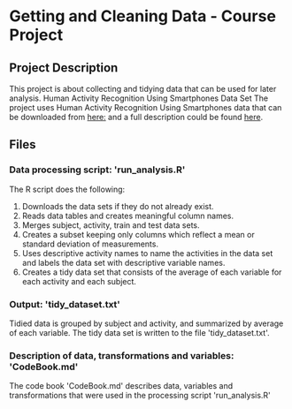 # Getting and Cleaning Data - Course Project

## Project Description
This project is about collecting and tidying data that can be used for later analysis.
Human Activity Recognition Using Smartphones Data Set
The project uses Human Activity Recognition Using Smartphones data that can be downloaded from [here:](https://d396qusza40orc.cloudfront.net/getdata%2Fprojectfiles%2FUCI%20HAR%20Dataset.zip) and a full description could be found [here](http://archive.ics.uci.edu/ml/datasets/Human+Activity+Recognition+Using+Smartphones).

## Files
### Data processing script: 'run_analysis.R'
The R script does the following:

1. Downloads the data sets if they do not already exist.
2. Reads data tables and creates meaningful column names.
3. Merges subject, activity, train and test data sets.
4. Creates a subset keeping only columns which reflect a mean or standard deviation of measurements.
5. Uses descriptive activity names to name the activities in the data set and labels the data set with descriptive variable names.
6. Creates a tidy data set that consists of the average of each variable for each activity and each subject. 

### Output: 'tidy_dataset.txt'
Tidied data is grouped by subject and activity, and summarized by average of each variable. The tidy data set is written to the file 'tidy_dataset.txt'.

### Description of data, transformations and variables: 'CodeBook.md'
The code book 'CodeBook.md' describes data, variables and transformations that were used in the processing script 'run_analysis.R'
